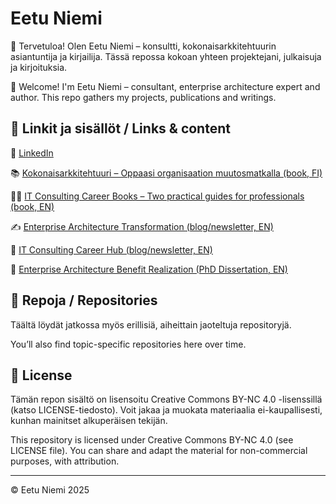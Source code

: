 # Eetu Niemi

👋 Tervetuloa! Olen Eetu Niemi – konsultti, kokonaisarkkitehtuurin asiantuntija ja kirjailija. Tässä repossa kokoan yhteen projektejani, julkaisuja ja kirjoituksia.

👋 Welcome! I'm Eetu Niemi – consultant, enterprise architecture expert and author. This repo gathers my projects, publications and writings.

## 🔗 Linkit ja sisällöt / Links & content

🔗 [LinkedIn](https://www.linkedin.com/in/eetuniemiphd)

📚 [Kokonaisarkkitehtuuri – Oppaasi organisaation muutosmatkalla (book, FI)](https://kokonaisarkkitehtuuri.com)

📒📘 [IT Consulting Career Books – Two practical guides for professionals (book, EN)](https://itconsulting.carrd.co)

✍️ [Enterprise Architecture Transformation (blog/newsletter, EN)](https://www.eatransformation.com)

💼 [IT Consulting Career Hub (blog/newsletter, EN)](https://www.itconsultingcareer.com)

📄 [Enterprise Architecture Benefit Realization (PhD Dissertation, EN)](http://urn.fi/URN:ISBN:978-952-15-3850-6)


## 📁 Repoja / Repositories

Täältä löydät jatkossa myös erillisiä, aiheittain jaoteltuja repositoryjä.

You’ll also find topic-specific repositories here over time.

## 📜 License

Tämän repon sisältö on lisensoitu Creative Commons BY-NC 4.0 -lisenssillä (katso LICENSE-tiedosto). Voit jakaa ja muokata materiaalia ei-kaupallisesti, kunhan mainitset alkuperäisen tekijän.

This repository is licensed under Creative Commons BY-NC 4.0 (see LICENSE file). You can share and adapt the material for non-commercial purposes, with attribution.

---
© Eetu Niemi 2025
